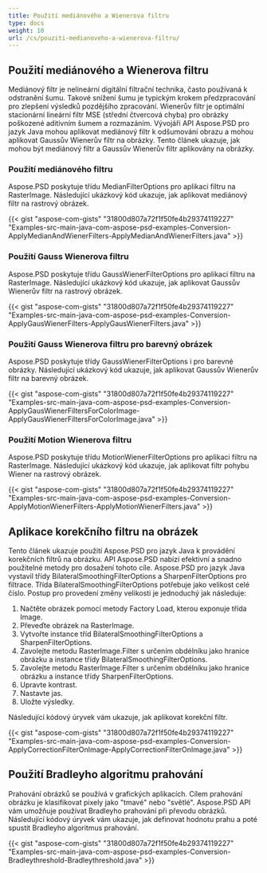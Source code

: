 ```yaml
---
title: Použití mediánového a Wienerova filtru
type: docs
weight: 10
url: /cs/pouziti-medianoveho-a-wienerova-filtru/
---
```


## **Použití mediánového a Wienerova filtru**
Mediánový filtr je nelineární digitální filtrační technika, často používaná k odstranění šumu. Takové snížení šumu je typickým krokem předzpracování pro zlepšení výsledků pozdějšího zpracování. Wienerův filtr je optimální stacionární lineární filtr MSE (střední čtvercová chyba) pro obrázky poškozené aditivním šumem a rozmazáním. Vývojáři API Aspose.PSD pro jazyk Java mohou aplikovat mediánový filtr k odšumování obrazu a mohou aplikovat Gaussův Wienerův filtr na obrázky. Tento článek ukazuje, jak mohou být mediánový filtr a Gaussův Wienerův filtr aplikovány na obrázky.
### **Použití mediánového filtru**
Aspose.PSD poskytuje třídu MedianFilterOptions pro aplikaci filtru na RasterImage. Následující ukázkový kód ukazuje, jak aplikovat mediánový filtr na rastrový obrázek.


{{< gist "aspose-com-gists" "31800d807a72f1f50fe4b29374119227" "Examples-src-main-java-com-aspose-psd-examples-Conversion-ApplyMedianAndWienerFilters-ApplyMedianAndWienerFilters.java" >}}
### **Použití Gauss Wienerova filtru**
Aspose.PSD poskytuje třídu GaussWienerFilterOptions pro aplikaci filtru na RasterImage. Následující ukázkový kód ukazuje, jak aplikovat Gaussův Wienerův filtr na rastrový obrázek.

{{< gist "aspose-com-gists" "31800d807a72f1f50fe4b29374119227" "Examples-src-main-java-com-aspose-psd-examples-Conversion-ApplyGausWienerFilters-ApplyGausWienerFilters.java" >}}
### **Použití Gauss Wienerova filtru pro barevný obrázek**
Aspose.PSD poskytuje třídy GaussWienerFilterOptions i pro barevné obrázky. Následující ukázkový kód ukazuje, jak aplikovat Gaussův Wienerův filtr na barevný obrázek.


{{< gist "aspose-com-gists" "31800d807a72f1f50fe4b29374119227" "Examples-src-main-java-com-aspose-psd-examples-Conversion-ApplyGausWienerFiltersForColorImage-ApplyGausWienerFiltersForColorImage.java" >}}
### **Použití Motion Wienerova filtru**
Aspose.PSD poskytuje třídu MotionWienerFilterOptions pro aplikaci filtru na RasterImage. Následující ukázkový kód ukazuje, jak aplikovat filtr pohybu Wiener na rastrový obrázek.


{{< gist "aspose-com-gists" "31800d807a72f1f50fe4b29374119227" "Examples-src-main-java-com-aspose-psd-examples-Conversion-ApplyMotionWienerFilters-ApplyMotionWienerFilters.java" >}}
## **Aplikace korekčního filtru na obrázek**
Tento článek ukazuje použití Aspose.PSD pro jazyk Java k provádění korekčních filtrů na obrázku. API Aspose.PSD nabízí efektivní a snadno použitelné metody pro dosažení tohoto cíle. Aspose.PSD pro jazyk Java vystavil třídy BilateralSmoothingFilterOptions a SharpenFilterOptions pro filtrace. Třída BilateralSmoothingFilterOptions potřebuje jako velikost celé číslo. Postup pro provedení změny velikosti je jednoduchý jak následuje:


1. Načtěte obrázek pomocí metody Factory Load, kterou exponuje třída Image.
1. Převeďte obrázek na RasterImage.
1. Vytvořte instance tříd BilateralSmoothingFilterOptions a SharpenFilterOptions.
1. Zavolejte metodu RasterImage.Filter s určením obdélníku jako hranice obrázku a instance třídy BilateralSmoothingFilterOptions.
1. Zavolejte metodu RasterImage.Filter s určením obdélníku jako hranice obrázku a instance třídy SharpenFilterOptions.
1. Upravte kontrast.
1. Nastavte jas.
1. Uložte výsledky.

Následující kódový úryvek vám ukazuje, jak aplikovat korekční filtr.

{{< gist "aspose-com-gists" "31800d807a72f1f50fe4b29374119227" "Examples-src-main-java-com-aspose-psd-examples-Conversion-ApplyCorrectionFilterOnImage-ApplyCorrectionFilterOnImage.java" >}}
## **Použití Bradleyho algoritmu prahování**
Prahování obrázků se používá v grafických aplikacích. Cílem prahování obrázku je klasifikovat pixely jako "tmavé" nebo "světlé". Aspose.PSD API vám umožňuje používat Bradleyho prahování při převodu obrázků. Následující kódový úryvek vám ukazuje, jak definovat hodnotu prahu a poté spustit Bradleyho algoritmus prahování.

{{< gist "aspose-com-gists" "31800d807a72f1f50fe4b29374119227" "Examples-src-main-java-com-aspose-psd-examples-Conversion-Bradleythreshold-Bradleythreshold.java" >}}
